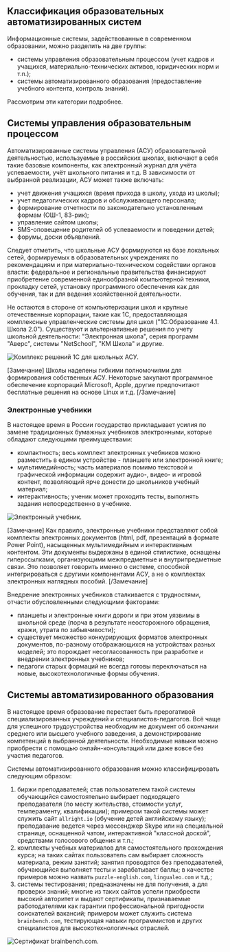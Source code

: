 ## Классификация образовательных автоматизированных систем

Информационные системы, задействованные в современном образовании, можно разделить на две группы:

* системы управления образовательным процессом (учет кадров и учащихся, материально-технических активов, юридических норм и т.п.);
* системы автоматизированного образования (предоставление учебного контента, контроль знаний).

Рассмотрим эти категории подробнее.

## Системы управления образовательным процессом

Автоматизированные системы управления (АСУ) образовательной деятельностью, используемые в российских школах, включают в себя такие базовые компоненты, как  электронный журнал для учёта успеваемости, учёт школьного питания и т.д. В зависимости от выбранной реализации, АСУ может также включать:

* учет движения учащихся (время прихода в школу, ухода из школы);
* учет педагогических кадров и обслуживающего персонала;
* формирование отчетности по законодательно установленным формам (ОШ-1, 83-рик);
* управление сайтом школы;
* SMS-оповещение родителей об успеваемости и поведении детей;
* форумы, доски объявлений.

Следует отметить, что школьные АСУ формируются на базе локальных сетей, формируемых в образовательных учреждениях по рекомендациям и при материально-техническом содействии органов власти: федеральное и региональные правительства финансируют приобретение современной единообразной компьютерной техники, прокладку сетей, установку программного обеспечения как для обучения, так и для ведения хозяйственной деятельности.

Не остаются в стороне от компьютеризации школ и крупные отечественные корпорации, такие как 1С, предоставляющая комплексные управленческие системы  для школ ("1С:Образование 4.1. Школа 2.0"). Существуют и альтернативные решения по учету школьной деятельности: "Электронная школа", серия программ "Аверс", системы "NetSchool", "КМ Школа" и другие.

![Комплекс решений 1С для школьных АСУ.](https://a24.biz/assets/files/handbook/images/8b/3b/8b3bf0e5b7c11719e7dcc1cd997517cb)


[Замечание]
Школы наделены гибкими полномочиями для формирования собственных АСУ. Некоторые закупают программное обеспечение корпораций Microsoft, Apple, другие предпочитают бесплатные решения на основе Linux  и т.д.
[/Замечание]

### Электронные учебники

В настоящее время в России государство прикладывает усилия по замене традиционных бумажных учебников электронными, которые обладают следующими преимуществами:

* компактность; весь комплект электронных учебников можно разместить в едином устройстве - планшете или электронной книге;
* мультимедийность; часть материалов помимо текстовой и графической информации содержит аудио-, видео- и игровой контент, позволяющий ярче донести до школьников учебный материал;
* интерактивность; ученик может проходить тесты, выполнять задания непосредственно в учебнике.

![Электронный учебник.](https://a24.biz/assets/files/handbook/images/ec/63/ec631cb1b08b9210e662d3961565b834)


[Замечание]
Как правило, электронные учебники представляют собой комплекты электронных документов (html, pdf, презентаций в формате Power Point), насыщенных мультимедийным и интерактивным контентом. Эти документы выдержаны в единой стилистике, оснащены гиперссылками, организующими межпредметные и внутрипредметные связи. Это позволяет говорить именно о системе, способной интегрироваться с другими компонентами АСУ,  а не о комплектах электронных наглядных пособий.
[/Замечание]

Внедрение электронных учебников сталкивается с трудностями, отчасти обусловленными следующими факторами:

* планшеты и электронные книги дороги и при этом уязвимы в школьной среде (порча в результате неосторожного обращения, кражи, утрата по забывчивости);
* существует множество конкурирующих форматов электронных документов, по-разному отображающихся на устройствах разных моделей; это порождает несогласованность при разработке и внедрении электронных учебников;
* педагоги старых формаций не всегда готовы переключаться на новые, высокотехнологичные формы обучения.

## Системы автоматизированного образования

В настоящее время образование перестает быть прерогативой специализированных учреждений и специалистов-педагогов. Всё чаще для успешного трудоустройства необходим не документ об окончании среднего или высшего учебного заведения, а демонстрирование компетенций в выбранной деятельности. Необходимые навыки можно приобрести с помощью онлайн-консультаций или даже вовсе без участия педагогов.

Системы автоматизированного образования можно классифицировать следующим образом:

1. биржи преподавателей; став пользователем такой системы обучающийся самостоятельно выбирает подходящего преподавателя (по месту жительства, стоимости услуг, темпераменту, квалификации); примером такой системы может служить сайт `allright.io` (обучение детей английскому языку); преподавание ведется через мессенджер Skype или на специальной странице, оснащенной чатом, интерактивной "классной доской", средствами голосового общения и т.п.;
1. комплекты учебных материалов для самостоятельного прохождения курса; на таких сайтах пользователь сам выбирает сложность материала, режим занятий; занятия проводятся без преподавателей, обучающийся выполняет тесты и зарабатывает баллы; в качестве примеров можно назвать `puzzle-english.com`, `lingualeo.com` и т.д.;
1. системы тестирования; предназначены не для получения, а для проверки знаний; многие из таких сайтов успели приобрести высокий авторитет и выдают сертификаты, признаваемые работодателями как гарантии профессиональной пригодности соискателей вакансий; примером может служить система `brainbench.com`, тестирующая навыки программистов и других специалистов для высокотехнологичных отраслей.

![Сертификат brainbench.com.](https://a24.biz/assets/files/handbook/images/86/3c/863cc907c6dd8f6d19786391c42ee6cb)
